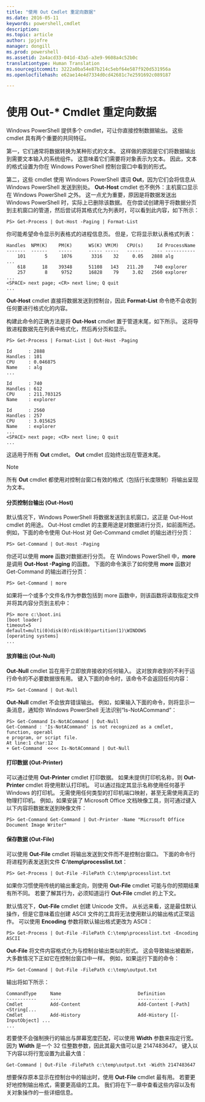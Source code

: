 ```yaml
---
title: "使用 Out Cmdlet 重定向数据"
ms.date: 2016-05-11
keywords: powershell,cmdlet
description: 
ms.topic: article
author: jpjofre
manager: dongill
ms.prod: powershell
ms.assetid: 2a4acd33-041d-43a5-a3e9-9608a4c52b0c
translationtype: Human Translation
ms.sourcegitcommit: 3222a0ba54e87b214c5ebf64e587f920d531956a
ms.openlocfilehash: e62ae14e4d7334d0cd42681c7e2591692c089187

---
```


# 使用 Out-* Cmdlet 重定向数据
Windows PowerShell 提供多个 cmdlet，可让你直接控制数据输出。 这些 cmdlet 具有两个重要的共同特征。

第一，它们通常将数据转换为某种形式的文本。 这样做的原因是它们将数据输出到需要文本输入的系统组件。 这意味着它们需要将对象表示为文本。 因此，文本的格式设置为你在 Windows PowerShell 控制台窗口中看到的形式。

第二，这些 cmdlet 使用 Windows PowerShell 谓词 **Out**，因为它们会将信息从 Windows PowerShell 发送到别处。 **Out-Host** cmdlet 也不例外：主机窗口显示在 Windows PowerShell 之外。 这一点尤为重要，原因是将数据发送出 Windows PowerShell 时，实际上已删除该数据。 在你尝试创建用于将数据分页到主机窗口的管道，然后尝试将其格式化为列表时，可以看到此内容，如下所示：

```
PS> Get-Process | Out-Host -Paging | Format-List
```

你可能希望命令显示列表格式的进程信息页。 但是，它将显示默认表格式列表：

```
Handles  NPM(K)    PM(K)      WS(K) VM(M)   CPU(s)     Id ProcessName
-------  ------    -----      ----- -----   ------     -- -----------
    101       5     1076       3316    32     0.05   2888 alg
...
    618      18    39348      51108   143   211.20    740 explorer
    257       8     9752      16828    79     3.02   2560 explorer
...
<SPACE> next page; <CR> next line; Q quit
...
```

**Out-Host** cmdlet 直接将数据发送到控制台，因此 **Format-List** 命令绝不会收到任何要进行格式化的内容。

构建此命令的正确方法是将 **Out-Host** cmdlet 置于管道末尾，如下所示。 这将导致进程数据先在列表中格式化，然后再分页和显示。

```
PS> Get-Process | Format-List | Out-Host -Paging

Id      : 2888
Handles : 101
CPU     : 0.046875
Name    : alg
...

Id      : 740
Handles : 612
CPU     : 211.703125
Name    : explorer

Id      : 2560
Handles : 257
CPU     : 3.015625
Name    : explorer
...
<SPACE> next page; <CR> next line; Q quit
...
```

这适用于所有 **Out** cmdlet。 **Out** cmdlet 应始终出现在管道末尾。

> [!NOTE]
> 所有 **Out** cmdlet 都使用对控制台窗口有效的格式（包括行长度限制）将输出呈现为文本。

#### 分页控制台输出 (Out-Host)
默认情况下，Windows PowerShell 将数据发送到主机窗口，这正是 Out-Host cmdlet 的用途。 Out-Host cmdlet 的主要用途是对数据进行分页，如前面所述。 例如，下面的命令使用 Out-Host 对 Get-Command cmdlet 的输出进行分页：

```
PS> Get-Command | Out-Host -Paging
```

你还可以使用 **more** 函数对数据进行分页。 在 Windows PowerShell 中，**more** 是调用 **Out-Host -Paging** 的函数。 下面的命令演示了如何使用 **more** 函数对 Get-Command 的输出进行分页：

```
PS> Get-Command | more
```

如果将一个或多个文件名作为参数包括到 more 函数中，则该函数将读取指定文件并将其内容分页到主机中：

```
PS> more c:\boot.ini
[boot loader]
timeout=5
default=multi(0)disk(0)rdisk(0)partition(1)\WINDOWS
[operating systems]
...
```

#### 放弃输出 (Out-Null)
**Out-Null** cmdlet 旨在用于立即放弃接收的任何输入。 这对放弃收到的不利于运行命令的不必要数据很有用。 键入下面的命令时，该命令不会返回任何内容：

```
PS> Get-Command | Out-Null
```

**Out-Null** cmdlet 不会放弃错误输出。 例如，如果输入下面的命令，则将显示一条消息，通知你 Windows PowerShell 无法识别“Is-NotACommand”：

```
PS> Get-Command Is-NotACommand | Out-Null
Get-Command : 'Is-NotACommand' is not recognized as a cmdlet, function, operabl
e program, or script file.
At line:1 char:12
+ Get-Command  <<<< Is-NotACommand | Out-Null
```

#### 打印数据 (Out-Printer)
可以通过使用 **Out-Printer** cmdlet 打印数据。 如果未提供打印机名称，则 **Out-Printer** cmdlet 将使用默认打印机。 可以通过指定其显示名称使用任何基于 Windows 的打印机。 无需使用任何类型的打印机端口映射，甚至无需使用真正的物理打印机。 例如，如果安装了 Microsoft Office 文档映像工具，则可通过键入以下内容将数据发送到映像文件：

```
PS> Get-Command Get-Command | Out-Printer -Name "Microsoft Office Document Image Writer"
```

#### 保存数据 (Out-File)
可以使用 **Out-File** cmdlet 将输出发送到文件而不是控制台窗口。 下面的命令行将进程列表发送到文件 **C:\\temp\\processlist.txt**：

```
PS> Get-Process | Out-File -FilePath C:\temp\processlist.txt
```

如果你习惯使用传统的输出重定向，则使用 **Out-File** cmdlet 可能与你的预期结果有所不同。 若要了解其行为，必须知道运行 **Out-File** cmdlet 的上下文。

默认情况下，**Out-File** cmdlet 创建 Unicode 文件。 从长远来看，这是最佳默认操作，但是它意味着应创建 ASCII 文件的工具将无法使用默认的输出格式正常运作。 可以使用 **Encoding** 参数将默认输出格式更改为 ASCII：

```
PS> Get-Process | Out-File -FilePath C:\temp\processlist.txt -Encoding ASCII
```

**Out-File** 将文件内容格式化为与控制台输出类似的形式。 这会导致输出被截断，大多数情况下正如它在控制台窗口中一样。 例如，如果运行下面的命令：

```
PS> Get-Command | Out-File -FilePath c:\temp\output.txt
```

输出将如下所示：

```
CommandType     Name                            Definition                     
-----------     ----                            ----------                     
Cmdlet          Add-Content                     Add-Content [-Path] <String[...
Cmdlet          Add-History                     Add-History [[-InputObject] ...
...
```

若要使不会强制换行的输出与屏幕宽度匹配，可以使用 **Width** 参数来指定行宽。 因为 **Width** 是一个 32 位整数参数，因此其最大值可以是 2147483647。 键入以下内容以将行宽设置为此最大值：

```
Get-Command | Out-File -FilePath c:\temp\output.txt -Width 2147483647
```

想要保存原本显示在控制台中的输出时，使用 **Out-File** cmdlet 最有用。 若要更好地控制输出格式，需要更高级的工具。 我们将在下一章中查看这些内容以及有关对象操作的一些详细信息。




<!--HONumber=Aug16_HO4-->


